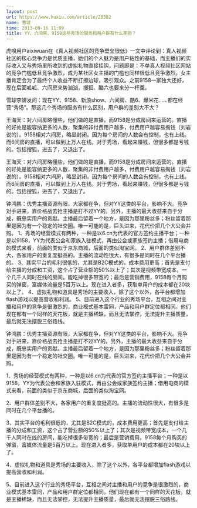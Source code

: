 ```yaml
---
layout: post
url: https://www.huxiu.com/article/20382
name: 雪球
time: 2013-09-16 11:09
title: YY、六间房、9158这些秀场的服务和用户群有什么差别？
---
```

虎嗅用户aixiwuan在《真人视频社区的竞争壁垒很低》一文中评论到：真人视频社区的核心竞争力是优质主播，她们的个人魅力是用户粘性的基础，而主播们的实际收入又与秀场里所收到的虚拟礼物直接挂钩，问题即是：不单真人视频社区网站的竞争门槛低且竞争激烈，成为某社区女主播的门槛也同样很低且竞争激烈。女主播肯定会为了最终个人收益不断打擦边球，吸引观众。之前9158一家独大还好，现在后面呱呱、六间房来势汹汹，搜狐、酷六也要来分一杯羹。

雪球李妍发问：现在YY、9158、新浪show、六间房、酷6、爆米花……都在经营“秀场”。那这几个秀场的服务有什么区别，用户群的差别大不大？

王海天：对六间房略懂些，他们做的是直播，而9158是分成房间来运营的。直播的好处是能容纳更多的人数，聚集的非付费用户越多，付费用户越容易掏钱（刘岩说的）。9158相对六间房，略显封闭。因为每个房间的人数会有控制，也有上线。而6间房的直播，可以做到上万人在线。对于秀场，看起来赚钱，但很多都是亏钱的。包括搜狐，进去了，又退出了。

王海天：对六间房略懂些，他们做的是直播，而9158是分成房间来运营的。直播的好处是能容纳更多的人数，聚集的非付费用户越多，付费用户越容易掏钱（刘岩说的）。9158相对六间房，略显封闭。因为每个房间的人数会有控制，也有上线。而6间房的直播，可以做到上万人在线。对于秀场，看起来赚钱，但很多都是亏钱的。包括搜狐，进去了，又退出了。

钟鸿鹏：优秀主播资源有限，大家都在争，但对YY这类的平台，影响不大。竞争对手进来，靠价格战去抢主播是打不过YY的。另外，主播的最大收益来自于分成，既忠实用户的贡献。主播最后留着一个地方，是因为那里粉丝多；粉丝留着那里是因为有一个稳定的社交圈。唯一可能的是，巨头进来，花代价把几个大公会并购。 1、秀场的经营模式有两种，一种是以6.cn为代表的官方签约主播平台；一种是以9158，YY为代表公会和家族入驻模式，再由公会或家族签约主播；借用电商的模式来看，前面的类似于京东商城，后面的类似淘宝网。 2、用户群体差别不大，各家用户的重复度挺高的。主播的流动性很大，有很多是同时在几个平台播的。 3、其实平台的毛利很低的，尤其是B2C模式的，成本费用更高；首先是支付给主播的分成和工资，这个占了营业额的50%以上了；其次是视频带宽成本，一个几千人同时在线的房间，能吃掉很多带宽的；最后是营销费用，9158每个月购买的弹窗，富媒体流量是5百万以上。现在进入者多，获取单用户的成本都在20块以上了。 4、虚拟礼物和道具是秀场的主要收入，除了这个以外，各平台都增加flash游戏以提高营收和利润。 5、目前进入这个行业的秀场平台，互相之间对主播和用户的竞争是很激烈的，商业模式基本雷同，产品和用户群定位都相同。他们现在都有一个同样的天花板，就是主播稀缺，而且无法掌控，无法提升主播质量，最后就无法摆脱三俗路线。

钟鸿鹏：优秀主播资源有限，大家都在争，但对YY这类的平台，影响不大。竞争对手进来，靠价格战去抢主播是打不过YY的。另外，主播的最大收益来自于分成，既忠实用户的贡献。主播最后留着一个地方，是因为那里粉丝多；粉丝留着那里是因为有一个稳定的社交圈。唯一可能的是，巨头进来，花代价把几个大公会并购。

1、秀场的经营模式有两种，一种是以6.cn为代表的官方签约主播平台；一种是以9158，YY为代表公会和家族入驻模式，再由公会或家族签约主播；借用电商的模式来看，前面的类似于京东商城，后面的类似淘宝网。

2、用户群体差别不大，各家用户的重复度挺高的。主播的流动性很大，有很多是同时在几个平台播的。

3、其实平台的毛利很低的，尤其是B2C模式的，成本费用更高；首先是支付给主播的分成和工资，这个占了营业额的50%以上了；其次是视频带宽成本，一个几千人同时在线的房间，能吃掉很多带宽的；最后是营销费用，9158每个月购买的弹窗，富媒体流量是5百万以上。现在进入者多，获取单用户的成本都在20块以上了。

4、虚拟礼物和道具是秀场的主要收入，除了这个以外，各平台都增加flash游戏以提高营收和利润。

5、目前进入这个行业的秀场平台，互相之间对主播和用户的竞争是很激烈的，商业模式基本雷同，产品和用户群定位都相同。他们现在都有一个同样的天花板，就是主播稀缺，而且无法掌控，无法提升主播质量，最后就无法摆脱三俗路线。

